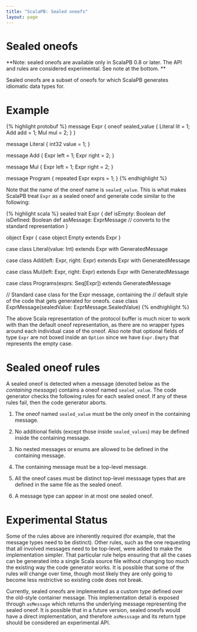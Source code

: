 ```yaml
---
title: "ScalaPB: Sealed oneofs"
layout: page
---
```


# Sealed oneofs

**Note: sealed oneofs are available only in ScalaPB 0.8 or later. The API and rules are considered experimental. See note at the bottom. **

Sealed oneofs are a subset of oneofs for which ScalaPB generates idiomatic data types for.

Example
=======

{% highlight protobuf %}
message Expr {
    oneof sealed_value {
        Literal lit = 1;
        Add add = 1;
        Mul mul = 2;
    }
}

message Literal {
    int32 value = 1;
}

message Add {
    Expr left = 1;
    Expr right = 2;
}

message Mul {
    Expr left = 1;
    Expr right = 2;
}

message Program {
    repeated Expr exprs = 1;
}
{% endhighlight %}

Note that the name of the oneof name is `sealed_value`. This is what makes ScalaPB treat `Expr` as a sealed oneof and generate code similar to the following:

{% highlight scala %}
sealed trait Expr {
    def isEmpty: Boolean
    def isDefined: Boolean
    def asMessage: ExprMessage  // converts to the standard representation
}

object Expr {
    case object Empty extends Expr
}

case class Literal(value: Int) extends Expr with GeneratedMessage

case class Add(left: Expr, right: Expr) extends Expr with GeneratedMessage

case class Mul(left: Expr, right: Expr) extends Expr with GeneratedMessage

case class Programs(exprs: Seq[Expr]) extends GeneratedMessage

// Standard case class for the Expr message, containing the
// default style of the code that gets generated for oneofs.
case class ExprMessage(sealedValue: ExprMessage.SealedValue)
{% endhighlight %}

The above Scala representation of the protocol buffer is much nicer to work with than the default oneof representation, as there are no wrapper types around each individual case of the oneof. Also note that optional fields of type `Expr` are not boxed inside an `Option` since we have `Expr.Empty` that represents the empty case.

Sealed oneof rules
==================

A sealed oneof is detected when a message (denoted below as the *containing message*) contains a oneof named `sealed_value`. The code generator checks the following rules for each sealed oneof. If any of these rules fail, then the code generator aborts. 

1. The oneof named `sealed_value` must be the only oneof in the containing message.

2. No additional fields (except those inside `sealed_values`) may be defined inside the containing message.

3. No nested messages or enums are allowed to be defined in the containing message.

4. The containing message must be a top-level message.

5. All the oneof cases must be distinct top-level messsage types that are defined in the same file as the sealed oneof.

6. A message type can appear in at most one sealed oneof.

Experimental Status
===================

Some of the rules above are inherently required (for example, that the message types need to be distinct). Other rules, such as the one requesting that all involved messages need to be top-level, were added to make the implementation simpler. That particular rule helps ensuring that all the cases can be generated into a single Scala source file without changing too much the existing way the code generator works. It is possible that some of the rules will change over time, though most likely they are only going to become less restrictive so existing code does not break.

Currently, sealed oneofs are implemented as a custom type defined over the old-style container message. This implementation detail is exposed through `asMessage` which returns the underlying message representing the sealed oneof.  It is possible that in a future version, sealed oneofs would have a direct implementation, and therefore `asMesssage` and its return type should be considered an experimental API.